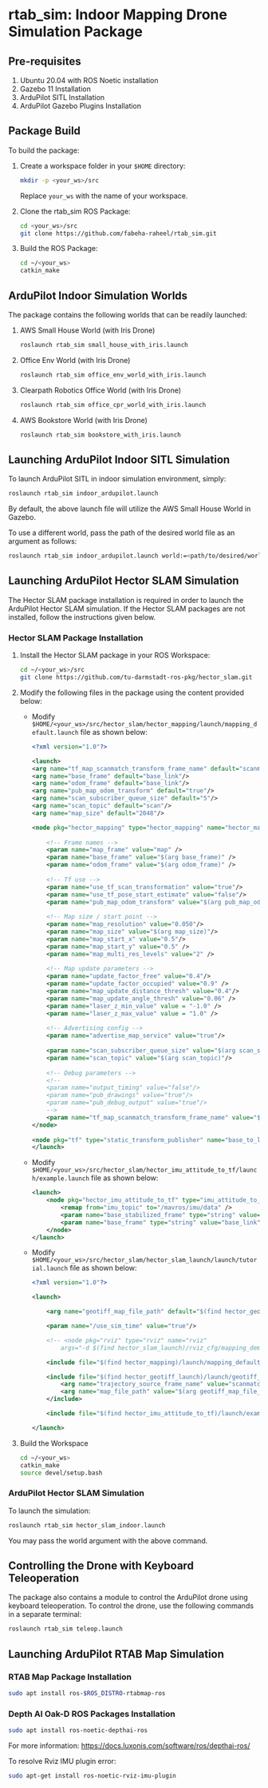 # rtab_sim: Indoor Mapping Drone Simulation Package

## Pre-requisites

1. Ubuntu 20.04 with ROS Noetic installation
2. Gazebo 11 Installation
3. ArduPilot SITL Installation
4. ArduPilot Gazebo Plugins Installation

## Package Build

To build the package: 

1.  Create a workspace folder in your ```$HOME``` directory:
    ```bash
    mkdir -p <your_ws>/src
    ```
    Replace ```your_ws``` with the name of your workspace.

2.  Clone the rtab_sim ROS Package:
    ```bash
    cd <your_ws>/src
    git clone https://github.com/fabeha-raheel/rtab_sim.git
    ```

3.  Build the ROS Package:
    ```bash
    cd ~/<your_ws>
    catkin_make
    ```

## ArduPilot Indoor Simulation Worlds
The package contains the following worlds that can be readily launched:
1.  AWS Small House World (with Iris Drone)
    ```bash
    roslaunch rtab_sim small_house_with_iris.launch
    ```
2.  Office Env World (with Iris Drone)
    ```bash
    roslaunch rtab_sim office_env_world_with_iris.launch
    ```
3.  Clearpath Robotics Office World (with Iris Drone)
    ```bash
    roslaunch rtab_sim office_cpr_world_with_iris.launch
    ```
4.  AWS Bookstore World (with Iris Drone)
    ```bash
    roslaunch rtab_sim bookstore_with_iris.launch
    ```

## Launching ArduPilot Indoor SITL Simulation
To launch ArduPilot SITL in indoor simulation environment, simply:
```bash
roslaunch rtab_sim indoor_ardupilot.launch
```

By default, the above launch file will utilize the AWS Small House World in Gazebo. 

To use a different world, pass the path of the desired world file as an argument as follows:
```bash
roslaunch rtab_sim indoor_ardupilot.launch world:=<path/to/desired/world/file>
```

## Launching ArduPilot Hector SLAM Simulation
The Hector SLAM package installation is required in order to launch the ArduPilot Hector SLAM simulation. If the Hector SLAM packages are not installed, follow the instructions given below.

### Hector SLAM Package Installation

1.  Install the Hector SLAM package in your ROS Workspace:
    ```bash
    cd ~/<your_ws>/src
    git clone https://github.com/tu-darmstadt-ros-pkg/hector_slam.git
    ```
2.  Modify the following files in the package using the content provided below:
    
    -   Modify ```$HOME/<your_ws>/src/hector_slam/hector_mapping/launch/mapping_default.launch``` file as shown below:
        ```xml
        <?xml version="1.0"?>

        <launch>
        <arg name="tf_map_scanmatch_transform_frame_name" default="scanmatcher_frame"/>
        <arg name="base_frame" default="base_link"/>
        <arg name="odom_frame" default="base_link"/>
        <arg name="pub_map_odom_transform" default="true"/>
        <arg name="scan_subscriber_queue_size" default="5"/>
        <arg name="scan_topic" default="scan"/>
        <arg name="map_size" default="2048"/>
        
        <node pkg="hector_mapping" type="hector_mapping" name="hector_mapping" output="screen">
            
            <!-- Frame names -->
            <param name="map_frame" value="map" />
            <param name="base_frame" value="$(arg base_frame)" />
            <param name="odom_frame" value="$(arg odom_frame)" />
            
            <!-- Tf use -->
            <param name="use_tf_scan_transformation" value="true"/>
            <param name="use_tf_pose_start_estimate" value="false"/>
            <param name="pub_map_odom_transform" value="$(arg pub_map_odom_transform)"/>
            
            <!-- Map size / start point -->
            <param name="map_resolution" value="0.050"/>
            <param name="map_size" value="$(arg map_size)"/>
            <param name="map_start_x" value="0.5"/>
            <param name="map_start_y" value="0.5" />
            <param name="map_multi_res_levels" value="2" />
            
            <!-- Map update parameters -->
            <param name="update_factor_free" value="0.4"/>
            <param name="update_factor_occupied" value="0.9" />    
            <param name="map_update_distance_thresh" value="0.4"/>
            <param name="map_update_angle_thresh" value="0.06" />
            <param name="laser_z_min_value" value = "-1.0" />
            <param name="laser_z_max_value" value = "1.0" />
            
            <!-- Advertising config --> 
            <param name="advertise_map_service" value="true"/>
            
            <param name="scan_subscriber_queue_size" value="$(arg scan_subscriber_queue_size)"/>
            <param name="scan_topic" value="$(arg scan_topic)"/>
            
            <!-- Debug parameters -->
            <!--
            <param name="output_timing" value="false"/>
            <param name="pub_drawings" value="true"/>
            <param name="pub_debug_output" value="true"/>
            -->
            <param name="tf_map_scanmatch_transform_frame_name" value="$(arg tf_map_scanmatch_transform_frame_name)" />
        </node>
            
        <node pkg="tf" type="static_transform_publisher" name="base_to_laser_broadcaster" args="0 0 0 0 0 0 base_link laser 100" />
        </launch>
        ```
    
    -   Modify ```$HOME/<your_ws>/src/hector_slam/hector_imu_attitude_to_tf/launch/example.launch``` file as shown below:
        ```xml
        <launch>
            <node pkg="hector_imu_attitude_to_tf" type="imu_attitude_to_tf_node" name="imu_attitude_to_tf_node" output="screen">
                <remap from="imu_topic" to="/mavros/imu/data" />
                <param name="base_stabilized_frame" type="string" value="base_stabilized" />
                <param name="base_frame" type="string" value="base_link" />
            </node>
        </launch>
        ```

    -   Modify ```$HOME/<your_ws>/src/hector_slam/hector_slam_launch/launch/tutorial.launch``` file as shown below:
        ```xml
        <?xml version="1.0"?>

        <launch>

            <arg name="geotiff_map_file_path" default="$(find hector_geotiff)/maps"/>

            <param name="/use_sim_time" value="true"/>

            <!-- <node pkg="rviz" type="rviz" name="rviz"
                args="-d $(find hector_slam_launch)/rviz_cfg/mapping_demo.rviz"/> -->

            <include file="$(find hector_mapping)/launch/mapping_default.launch"/>

            <include file="$(find hector_geotiff_launch)/launch/geotiff_mapper.launch">
                <arg name="trajectory_source_frame_name" value="scanmatcher_frame"/>
                <arg name="map_file_path" value="$(arg geotiff_map_file_path)"/>
            </include>

            <include file="$(find hector_imu_attitude_to_tf)/launch/example.launch"/>

        </launch>
        ```

3.  Build the Workspace
    ```bash
    cd ~/<your_ws>
    catkin_make
    source devel/setup.bash
    ```

### ArduPilot Hector SLAM Simulation
To launch the simulation:
```bash
roslaunch rtab_sim hector_slam_indoor.launch
```
You may pass the world argument with the above command.

## Controlling the Drone with Keyboard Teleoperation
The package also contains a module to control the ArduPilot drone using keyboard teleoperation. To control the drone, use the following commands in a separate terminal:
```bash
roslaunch rtab_sim teleop.launch
```

## Launching ArduPilot RTAB Map Simulation

### RTAB Map Package Installation

```bash
sudo apt install ros-$ROS_DISTRO-rtabmap-ros
```


### Depth AI Oak-D ROS Packages Installation

```bash
sudo apt install ros-noetic-depthai-ros
```
For more information: https://docs.luxonis.com/software/ros/depthai-ros/

To resolve Rviz IMU plugin error:
```bash
sudo apt-get install ros-noetic-rviz-imu-plugin
```
